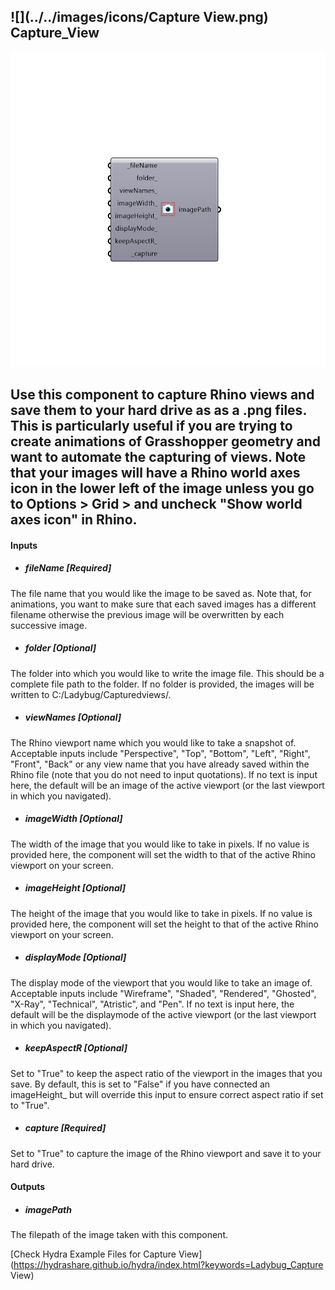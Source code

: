 ## ![](../../images/icons/Capture View.png) Capture_View

![](../../images/components/Capture_View.png)

Use this component to capture Rhino views and save them to your hard drive as as a .png files.
 This is particularly useful if you are trying to create animations of Grasshopper geometry and want to automate the capturing of views.
 Note that your images will have a Rhino world axes icon in the lower left of the image unless you go to Options > Grid > and uncheck "Show world axes icon" in Rhino.
 -
 

#### Inputs
* ##### fileName [Required]
The file name that you would like the image to be saved as.  Note that, for animations, you want to make sure that each saved images has a different filename otherwise the previous image will be overwritten by each successive image.
* ##### folder [Optional]
The folder into which you would like to write the image file.  This should be a complete file path to the folder.  If no folder is provided, the images will be written to C:/Ladybug/Capturedviews/.
* ##### viewNames [Optional]
The Rhino viewport name which you would like to take a snapshot of.  Acceptable inputs include "Perspective", "Top", "Bottom", "Left", "Right", "Front", "Back" or any view name that you have already saved within the Rhino file (note that you do not need to input quotations).  If no text is input here, the default will be an image of the active viewport (or the last viewport in which you navigated).
* ##### imageWidth [Optional]
The width of the image that you would like to take in pixels.  If no value is provided here, the component will set the width to that of the active Rhino viewport on your screen.
* ##### imageHeight [Optional]
The height of the image that you would like to take in pixels.  If no value is provided here, the component will set the height to that of the active Rhino viewport on your screen.
* ##### displayMode [Optional]
The display mode of the viewport that you would like to take an image of. Acceptable inputs include "Wireframe", "Shaded", "Rendered", "Ghosted", "X-Ray", "Technical", "Atristic", and "Pen".  If no text is input here, the default will be the displaymode of the active viewport (or the last viewport in which you navigated).
* ##### keepAspectR [Optional]
Set to "True" to keep the aspect ratio of the viewport in the images that you save.  By default, this is set to "False" if you have connected an imageHeight_ but will override this input to ensure correct aspect ratio if set to "True".
* ##### capture [Required]
Set to "True" to capture the image of the Rhino viewport and save it to your hard drive.

#### Outputs
* ##### imagePath
The filepath of the image taken with this component.


[Check Hydra Example Files for Capture View](https://hydrashare.github.io/hydra/index.html?keywords=Ladybug_Capture View)